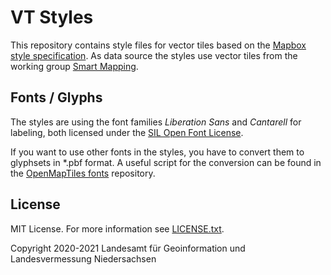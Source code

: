 # VT Styles
This repository contains style files for vector tiles based on the [Mapbox style specification](https://docs.mapbox.com/mapbox-gl-js/style-spec/). As data source the styles use vector tiles from the working group [Smart Mapping](https://adv-smart.de).

## Fonts / Glyphs
The styles are using the font families _Liberation Sans_ and _Cantarell_ for labeling, both licensed under the [SIL Open Font License](https://scripts.sil.org/cms/scripts/page.php?site_id=nrsi&id=OFL). 

If you want to use other fonts in the styles, you have to convert them to glyphsets in *.pbf format. A useful script for the conversion can be found in the [OpenMapTiles fonts](https://github.com/openmaptiles/fonts) repository.

## License
MIT License. For more information see [LICENSE.txt](LICENSE.txt).

Copyright 2020-2021 Landesamt für Geoinformation und Landesvermessung Niedersachsen 

